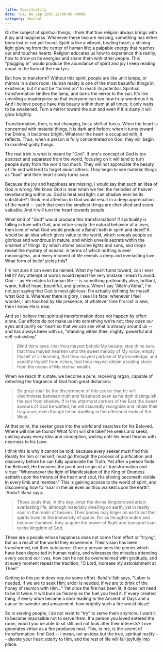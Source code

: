 ```yaml
---
title: Spirituality
date: Tue, 06 Sep 2005 12:00:00 +0000
category: Journal
---
```


On the subject of spiritual things, I think that true religion always
brings with it joy and happiness.  Whenever these two are missing,
something has either been lost or not yet found.  Spirit is like a
vibrant, beating heart; a shining light glowing from the center of human
life; a palpable energy that reaches out and touches hearts.  Religion
educates us how to experience this reality, how to draw on its energies
and share them with other people.  This "plugging in" would produce the
abundance of spirit and joy I keep reading about in the lives of the
martyrs.

But how to transform?  Without this spirit, people are like unlit lamps,
or mirrors in a dark room.  Human reality is one of the most beautiful
things in existence, but it must be "turned on" to reach its potential.
Spiritual transformation kindles the lamp, and turns the mirror to the
sun.  It's like unveiling a masterpiece so that everyone can see how
truly wondrous it is.  And I believe people have this beauty within them
at all times; it only waits to be awakened.  Turn a mirror toward the
sun and even if it is dusty it will glow brightly.

Transformation, then, is not changing, but a shift of focus.  When the
heart is concerned with material things, it is dark and forlorn; when it
turns toward the Divine, it becomes bright.  Whatever the heart is
occupied with, it reflects.  Thus, when a person is fully concentrated
on God, they will begin to manifest godly things.

The real trick is what is meant by "God".  If one's concept of God is
too abstract and separated from the world, focusing on it will tend to
turn people away from the world too much.  They will not appreciate the
beauty of life and will tend to forget about others.  They begin to see
material things as "bad" and their heart slowly turns sour.

Because the joy and happiness are missing, I would say that such an idea
of God is wrong.  We know God is near when we feel the melodies of
heaven reverberating within us.  God is heat and light: can shadow ever
be its substitute?  I think real attention to God would result in a deep
appreciation of the world -- such that even the smallest things are
cherished and seem valuable.  And it will turn the heart towards people.

What kind of "God" would produce this transformation?  If spirituality
is falling in love with God, and virtue simply the natural behavior of a
lover, then love of what God would produce a Bahá'í both in spirit and
deed?  It would be an idea which gives value to the world, which reveals
people as glorious and wondrous in nature, and which unveils secrets
within the smallest of things: by which atoms become lights and suns,
and drops reveal the mystery of oceans: in terms of which nothing is
ever meaningless, and every moment of life reveals a deep and
everlasting love.  What form of belief yields this?

I'm not sure it can even be named.  What my heart turns toward, can I
ever tell it?  Any attempt at words would repeat the very mistake I mean
to avoid.  God -- as He relates to human life -- is something profoundly
alive, brilliant, warm, full of hope, bountiful, and glorious.  When I
say "Allah'u'Abha", I'm not just saying that God is most glorious: I'm
actually defining for myself what God is.  Wherever there is glory, I
see His face; whenever I feel wonder, I am touched by His presence; at
whatever time I'm lost in awe, then I know He is near.

And so I believe that spiritual transformation does not happen by effort
alone.  Our efforts do not make us into something we're not; they open
our eyes and purify our heart so that we can see what is already around
us -- and has always been with us, "standing within thee, mighty,
powerful and self-subsisting".

> Blind thine eyes, that thou mayest behold My beauty; stop thine ears,
> that thou mayest hearken unto the sweet melody of My voice; empty
> thyself of all learning, that thou mayest partake of My knowledge; and
> sanctify thyself from riches, that thou mayest obtain a lasting share
> from the ocean of My eternal wealth.

When we reach this state, we become a pure, receiving organ, capable of
detecting the fragrance of God from great distances:

> So great shall be the discernment of this seeker that he will
> discriminate between truth and falsehood even as he doth distinguish
> the sun from shadow.  If in the uttermost corners of the East the
> sweet savours of God be wafted, he will assuredly recognize and inhale
> their fragrance, even though he be dwelling in the uttermost ends of
> the West.

At that point, the seeker goes into the world and searches for his
Beloved.  Where will she be found?  What form will she take?  He seeks
and seeks, casting away every idea and conception, waiting until his
heart thrums with nearness to his Love.

I think this is why it cannot be told: because every seeker must find
this Reality for him or herself, must go through the process of
purification and discovery before he can fully appreciate the Truth.
Yet after a person finds the Beloved, He becomes the point and origin of
all transformation and virtue: "Whensoever the light of Manifestation of
the King of Oneness settleth upon the throne of the heart and soul, His
shining becometh visible in every limb and member."  This is gaining
access to the world of spirit, and discovering how to "soar in the air
even as thou walkest upon the earth".  `Abdu'l-Bahá says:

> Those souls that, in this day, enter the divine kingdom and attain
> everlasting life, although materially dwelling on earth, yet in
> reality soar in the realm of heaven.  Their bodies may linger on earth
> but their spirits travel in the immensity of space.  For as thoughts
> widen and become illumined, they acquire the power of flight and
> transport man to the kingdom of God.

These are a people whose happiness does not come from effort or
"trying", but as a result of the world they experience.  Their vision
has been transformed, not their substance.  Once a person sees the
glories which have been deposited in human reality, and witnesses the
miracles attending every second our lives, how can he not be overwhelmed
with gratitude, and at every moment repeat the tradition, "O Lord,
increase my astonishment at Thee!"

Getting to this point does require some effort.  Bahá'u'lláh says,
"Labor is needed, if we are to seek Him; ardor is needed, if we are to
drink of the honey of reunion with Him..."  Yet once the fire has been
lit, it does not need to be lit twice.  It will burn as fiercely as the
fuel you feed it.  If every created thing, if every *atom* became a door
leading to the Ancient of Days and a cause for wonder and amazement, how
brightly such a fire would blaze!

So in serving people, I do not want to "try" to serve them anymore.  I
want it to become impossible not to serve them.  If a person you loved
entered the room, would you be able to sit still and not look after
their interests?  Love generates virtue as a fire produces heat.  This,
to me, is the secret of transformation: find God -- I mean, not an idea
but the true, spiritual reality -- devote your heart utterly to Him, and
the rest of life will fall joyfully into place.


